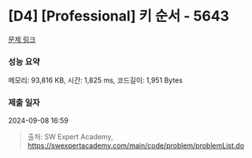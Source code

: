# [D4] [Professional] 키 순서 - 5643 

[문제 링크](https://swexpertacademy.com/main/code/problem/problemDetail.do?contestProbId=AWXQsLWKd5cDFAUo) 

### 성능 요약

메모리: 93,816 KB, 시간: 1,825 ms, 코드길이: 1,951 Bytes

### 제출 일자

2024-09-08 16:59



> 출처: SW Expert Academy, https://swexpertacademy.com/main/code/problem/problemList.do